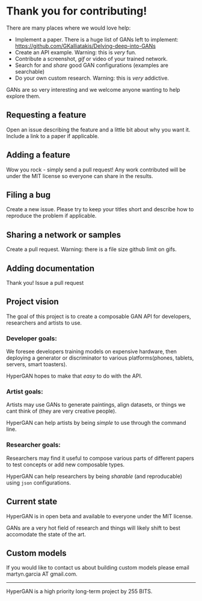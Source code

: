# Thank you for contributing!

There are many places where we would love help:

* Implement a paper.  There is a huge list of GANs left to implement: https://github.com/GKalliatakis/Delving-deep-into-GANs
* Create an API example.  Warning: this is _very_ fun.
* Contribute a screenshot, _gif_ or video of your trained network.
* Search for and _share_ good GAN configurations (examples are searchable)
* Do your own custom research.  Warning: this is _very_ addictive.

GANs are so very interesting and we welcome anyone wanting to help explore them.

## Requesting a feature

Open an issue describing the feature and a little bit about why you want it.  Include a link to a paper if applicable. 

## Adding a feature

Wow you rock - simply send a pull request!  Any work contributed will be under the MIT license so everyone can share in the results.

## Filing a bug

Create a new issue.  Please try to keep your titles short and describe how to reproduce the problem if applicable.

## Sharing a network or samples

Create a pull request.  Warning: there is a file size github limit on gifs. 

## Adding documentation

Thank you!  Issue a pull request

## Project vision

The goal of this project is to create a composable GAN API for developers, researchers and artists to use.

### Developer goals:

We foresee developers training models on expensive hardware, then deploying a generator or discriminator to various platforms(phones, tablets, servers, smart toasters).  

HyperGAN hopes to make that *easy* to do with the API.

### Artist goals:

Artists may use GANs to generate paintings, align datasets, or things we cant think of (they are very creative people).  

HyperGAN can help artists by being *simple* to use through the command line.

### Researcher goals:

Researchers may find it useful to compose various parts of different papers to test concepts or add new composable types.  

HyperGAN can help researchers by being *sharable* (and reproducable) using `json` configurations.

## Current state

HyperGAN is in open beta and available to everyone under the MIT license.

GANs are a very hot field of research and things will likely shift to best accomodate the state of the art.

## Custom models

If you would like to contact us about building custom models please email martyn.garcia AT gmail.com.

---

HyperGAN is a high priority long-term project by 255 BITS.
